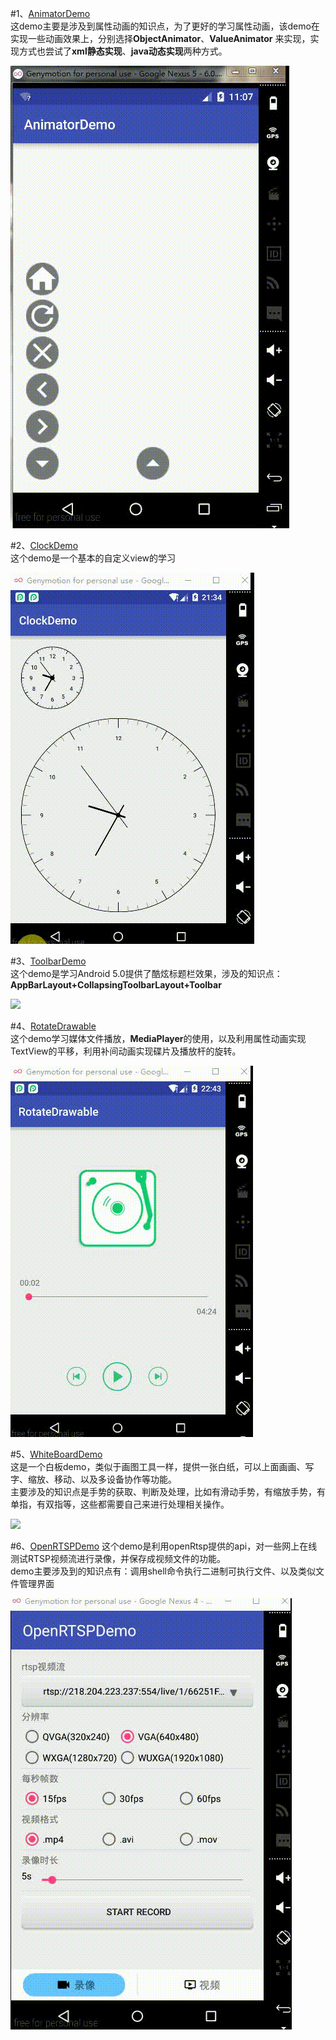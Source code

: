 #1、[AnimatorDemo](https://github.com/woshidasusu/DasusuDemo/tree/master/AnimatorDemo)  
这demo主要是涉及到属性动画的知识点，为了更好的学习属性动画，该demo在实现一些动画效果上，分别选择**ObjectAnimator**、**ValueAnimator** 来实现，实现方式也尝试了**xml静态实现**、**java动态实现**两种方式。  

![](./AnimatorDemo/picture/20160806230944747.gif)


#2、[ClockDemo](https://github.com/woshidasusu/DasusuDemo/tree/master/ClockDemo)  
这个demo是一个基本的自定义view的学习  

![](./ClockDemo/picture/20160903_123450.gif)  

#3、[ToolbarDemo](https://github.com/woshidasusu/DasusuDemo/tree/master/ToolbarDemo)  
这个demo是学习Android 5.0提供了酷炫标题栏效果，涉及的知识点：**AppBarLayout+CollapsingToolbarLayout+Toolbar**

![](./ToolbarDemo/picture/20160531230636321.gif)  

#4、[RotateDrawable](https://github.com/woshidasusu/DasusuDemo/tree/master/RotateDrawable)  
这个demo学习媒体文件播放，**MediaPlayer**的使用，以及利用属性动画实现TextView的平移，利用补间动画实现碟片及播放杆的旋转。  

![](./RotateDrawable/picture/20160903_134306.gif)  

#5、[WhiteBoardDemo](https://github.com/woshidasusu/DasusuDemo/tree/master/WhiteBoardDemo)  
这是一个白板demo，类似于画图工具一样，提供一张白纸，可以上面画画、写字、缩放、移动、以及多设备协作等功能。  
主要涉及的知识点是手势的获取、判断及处理，比如有滑动手势，有缩放手势，有单指，有双指等，这些都需要自己来进行处理相关操作。 

![](./WhiteBoardDemo/picture/20160714_121545.gif)  

#6、[OpenRTSPDemo](https://github.com/woshidasusu/DasusuDemo/tree/master/OpenRTSPDemo)
这个demo是利用openRtsp提供的api，对一些网上在线测试RTSP视频流进行录像，并保存成视频文件的功能。  
demo主要涉及到的知识点有：调用shell命令执行二进制可执行文件、以及类似文件管理界面  


![](./OpenRTSPDemo/picture/20160903_154915.gif)

